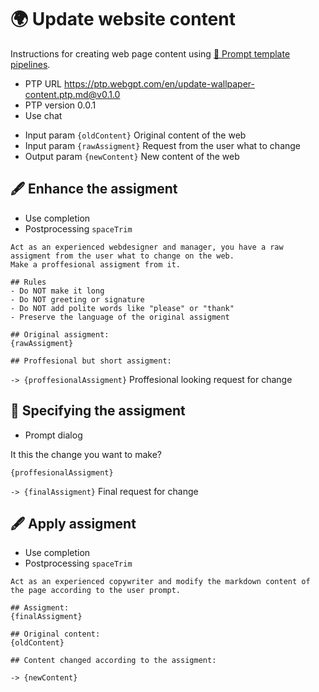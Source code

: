 # 🌍 Update website content

Instructions for creating web page content using [🌠 Prompt template pipelines](https://github.com/webgptorg/promptbook).

-   PTP URL https://ptp.webgpt.com/en/update-wallpaper-content.ptp.md@v0.1.0
-   PTP version 0.0.1
-   Use chat
<!-- TODO: [🌚]> - Use GPT-3.5 -->
-   Input param `{oldContent}` Original content of the web
-   Input param `{rawAssigment}` Request from the user what to change
-   Output param `{newContent}` New content of the web

## 🖋 Enhance the assigment

-   Use completion
-   Postprocessing `spaceTrim`

```
Act as an experienced webdesigner and manager, you have a raw assigment from the user what to change on the web.
Make a proffesional assigment from it.

## Rules
- Do NOT make it long
- Do NOT greeting or signature
- Do NOT add polite words like "please" or "thank"
- Preserve the language of the original assigment

## Original assigment:
{rawAssigment}

## Proffesional but short assigment:
```

`-> {proffesionalAssigment}` Proffesional looking request for change

## 👤 Specifying the assigment

-   Prompt dialog

It this the change you want to make?

```
{proffesionalAssigment}
```

`-> {finalAssigment}` Final request for change

## 🖋 Apply assigment

-   Use completion
-   Postprocessing `spaceTrim`

```
Act as an experienced copywriter and modify the markdown content of the page according to the user prompt.

## Assigment:
{finalAssigment}

## Original content:
{oldContent}

## Content changed according to the assigment:
```

`-> {newContent}`
